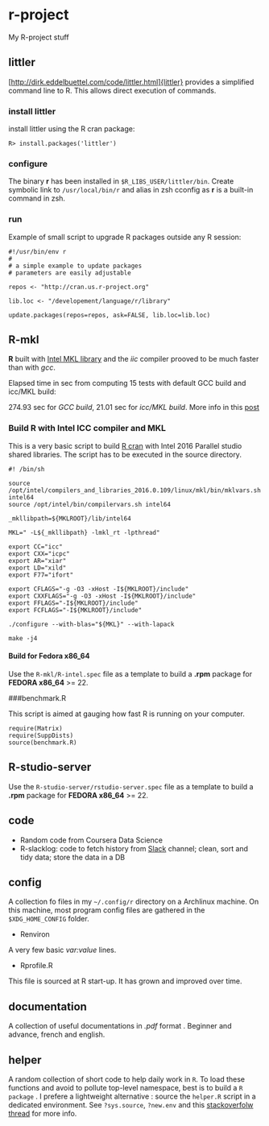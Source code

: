 r-project
=========

My R-project stuff

## littler
[http://dirk.eddelbuettel.com/code/littler.html]{littler} provides a simplified command line to R. This allows direct execution of commands.

### install littler
install littler using the R cran package:
```
R> install.packages('littler')
```

### configure
The binary **r** has been installed in ```$R_LIBS_USER/littler/bin```. Create symbolic link
to ```/usr/local/bin/r``` and alias in zsh cconfig as **r** is a built-in command in zsh.

### run
Example of small script to upgrade R packages outside any R session:

```
#!/usr/bin/env r 
#
# a simple example to update packages 
# parameters are easily adjustable

repos <- "http://cran.us.r-project.org"

lib.loc <- "/developement/language/r/library"

update.packages(repos=repos, ask=FALSE, lib.loc=lib.loc)
```

## R-mkl 

__R__ built with [Intel MKL library](https://software.intel.com/en-us/intel-mkl) 
and the _iic_ compiler prooved to be much faster than with _gcc_.

Elapsed time in sec from computing 15 tests with default GCC build and icc/MKL build: 

274.93 sec for _GCC build_, 21.01 sec for _icc/MKL build_. More info in this
[post](https://stat.ethz.ch/pipermail/r-help/2014-September/421574.html)

### Build R with Intel ICC compiler and MKL
This is a very basic script to build [R cran](https://cran.r-project.org/) with Intel 2016 Parallel studio shared libraries. The script has to be executed in the source directory.

```
#! /bin/sh

source /opt/intel/compilers_and_libraries_2016.0.109/linux/mkl/bin/mklvars.sh intel64
source /opt/intel/bin/compilervars.sh intel64

_mkllibpath=${MKLROOT}/lib/intel64

MKL=" -L${_mkllibpath} -lmkl_rt -lpthread"

export CC="icc"
export CXX="icpc"
export AR="xiar"
export LD="xild"
export F77="ifort"

export CFLAGS="-g -O3 -xHost -I${MKLROOT}/include"
export CXXFLAGS="-g -O3 -xHost -I${MKLROOT}/include"
export FFLAGS="-I${MKLROOT}/include"
export FCFLAGS="-I${MKLROOT}/include"

./configure --with-blas="${MKL}" --with-lapack 

make -j4
```

#### Build for Fedora x86_64
Use the ```R-mkl/R-intel.spec``` file as a template to build a **.rpm** package for **FEDORA x86_64** >= 22.

###benchmark.R 

This script is aimed at gauging how fast R is running on your computer. 

```
require(Matrix)
require(SuppDists)
source(benchmark.R)
```
## R-studio-server
Use the ```R-studio-server/rstudio-server.spec``` file as a template to build a **.rpm** package for **FEDORA x86_64** >= 22.

## code
* Random code from Coursera Data Science
* R-slacklog: code to fetch history from [Slack](http://www.slack.com) channel; clean, sort and tidy data; store the data in a DB

## config 
A collection fo files in my `~/.config/r` directory on a Archlinux machine. On this machine, most
program config files are gathered in the `$XDG_HOME_CONFIG` folder.

* Renviron

A very few basic *var:value* lines. 

* Rprofile.R

This file is sourced at R start-up. It has grown and improved over time.

## documentation 
A collection of useful documentations in *.pdf* format . Beginner and advance, french and english.

## helper
A random collection of short code to help daily work in `R`. To load these functions
and avoid to pollute top-level namespace, best is to build a `R package` . I prefere
a lightweight alternative : source the `helper.R` script in a dedicated environment.
See `?sys.source`, `?new.env` and this [stackoverfolw thread](http://stackoverflow.com/questions/1266279/how-to-organize-large-r-programs)
for more info.


